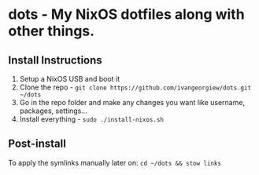 # dots - My NixOS dotfiles along with other things.

## Install Instructions

1. Setup a NixOS USB and boot it
2. Clone the repo - `git clone https://github.com/ivangeorgiew/dots.git ~/dots`
3. Go in the repo folder and make any changes you want like username, packages, settings...
4. Install everything - `sudo ./install-nixos.sh`

## Post-install

To apply the symlinks manually later on: `cd ~/dots && stow links`
